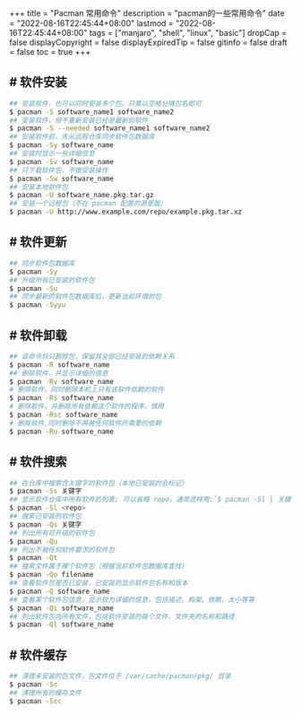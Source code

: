+++
title = "Pacman 常用命令"
description = "pacman的一些常用命令"
date = "2022-08-16T22:45:44+08:00"
lastmod = "2022-08-16T22:45:44+08:00"
tags = ["manjaro", "shell", "linux", "basic"]
dropCap = false
displayCopyright = false
displayExpiredTip = false
gitinfo = false
draft = false
toc = true
+++

## \# 软件安装
```bash
## 安装软件，也可以同时安装多个包，只需以空格分隔包名即可
$ pacman -S software_name1 software_name2
## 安装软件，但不重新安装已经是最新的软件
$ pacman -S --needed software_name1 software_name2
## 安装软件前，先从远程仓库同步软件包数据库
$ pacman -Sy software_name
## 安装时显示一些详细信息
$ pacman -Sv software_name
## 只下载软件包，不做安装操作
$ pacman -Sw software_name
## 安装本地软件包
$ pacman -U software_name.pkg.tar.gz
## 安装一个远程包（不在 pacman 配置的源里面）
$ pacman -U http://www.example.com/repo/example.pkg.tar.xz 
```

## \# 软件更新
```bash
## 同步软件包数据库
$ pacman -Sy
## 升级所有已安装的软件包
$ pacman -Su
## 同步最新的软件包数据库后，更新当前环境的包
$ pacman -Syyu
```

## \# 软件卸载
```bash
## 该命令将只删除包，保留其全部已经安装的依赖关系
$ pacman -R software_name
## 删除软件，并显示详细的信息
$ pacman -Rv software_name
# 删除软件，同时删除本机上只有该软件依赖的软件
$ pacman -Rs software_name
# 删除软件，并删除所有依赖这个软件的程序，慎用
$ pacman -Rsc software_name
# 删除软件,同时删除不再被任何软件所需要的依赖
$ pacman -Ru software_name
```

## \# 软件搜索
```bash
## 在仓库中搜索含关键字的软件包（本地已安装的会标记）
$ pacman -Ss 关键字
## 显示软件仓库中所有软件的列表; 可以省略 repo，通常这样用:`$ pacman -Sl | 关键字`
$ pacman -Sl <repo>
## 搜索已安装的软件包
$ pacman -Qs 关键字
## 列出所有可升级的软件包
$ pacman -Qu
## 列出不被任何软件要求的软件包
$ pacman -Qt
## 搜索文件属于哪个软件包（根据当前软件包数据库查找)
$ pacman -Qo filename
## 查看软件包是否已安装，已安装则显示软件包名称和版本
$ pacman -Q software_name
## 查看某个软件包信息，显示较为详细的信息，包括描述、构架、依赖、大小等等
$ pacman -Qi software_name
## 列出软件包内所有文件，包括软件安装的每个文件、文件夹的名称和路径
$ pacman -Ql software_name
```

## \# 软件缓存
```bash
## 清理未安装的包文件，包文件位于 /var/cache/pacman/pkg/ 目录
$ pacman -Sc
## 清理所有的缓存文件
$ pacman -Scc
```
